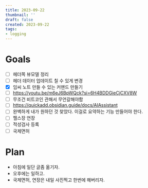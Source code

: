 ```yaml
---
title: 2023-09-22
thumbnail: ''
draft: false
created: 2023-09-22
tags:
- logging
---
```


# Goals

* [ ] 헤더쪽 뷰모델 정리
* [ ] 헤더 데이터 업데이트 칠 수 있게 변경
* [x] 임씨 노트 만들 수 있는 커맨드 만들기
* [ ] https://youtu.be/m6eJ6BpWQck?si=6H4BDDGieCjCXV8W
* [ ] 무조건 비트코인 관해서 무언갈해야함
* [ ] https://quickadd.obsidian.guide/docs/AIAssistant
* [ ] 완벽하게 내가 원하던 것 찾았다. 이걸로 요약하는 기능 만들어야 한다.
* [ ] 헬스장 연장
* [ ] 적성검사 등록
* [ ] 국제면허

# Plan

* 아침에 일단 글좀 옮기자.
* 오후에는 일하고.
* 국제면허, 연장은 내일 사진찍고 한번에 해버리자.
